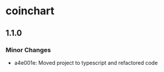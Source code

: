 # coinchart

## 1.1.0

### Minor Changes

- a4e001e: Moved project to typescript and refactored code
